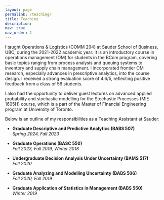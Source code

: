 ```yaml
---
layout: page
permalink: /teaching/
title: Teaching
description:
nav: true
nav_order: 2
---
```



I taught Operations & Logistics (COMM 204) at Sauder School of Business, UBC, during the 2021-2022 academic year. It is an introductory course in operations management (OM) for students in the BCom program, covering basic topics ranging from process analysis and queuing systems to inventory and supply chain management. I incorporated frontier OM research, especially advances in prescriptive analytics, into the course design. 
I received a strong evaluation score of 4.6/5, reflecting positive feedback from a class of 58 students.

I also had the opportunity to deliver guest lectures on advanced applied probability and stochastic modelling  for the Stochastic Processes (MIE 1605H) course, which is a part of the Master of Financial Engineering program at University of Toronto.       <!-- maybe also add BABS 507 Part of the Master of Business Analytics (MBAN) program at Sauder -->


Below is an outline of my responsibilities as a Teaching Assistant at Sauder:

- **Graduate Descriptive and Predictive Analytics (BABS 507)**  
  _Spring 2024, Fall 2023_
    <!-- _Part of the Master of Business Analytics (MBAN) program at Sauder_ -->
  
- **Graduate Operations (BASC 550)**  
  _Fall 2023, Fall 2019, Winter 2018_

- **Undergraduate Decision Analysis Under Uncertainty (BAMS 517)**  
  _Fall 2020_

- **Graduate Analyzing and Modelling Uncertainty (BABS 506)**  
  _Fall 2020, Fall 2019_

- **Graduate Application of Statistics in Management (BABS 550)**  
  _Winter 2019_

 
